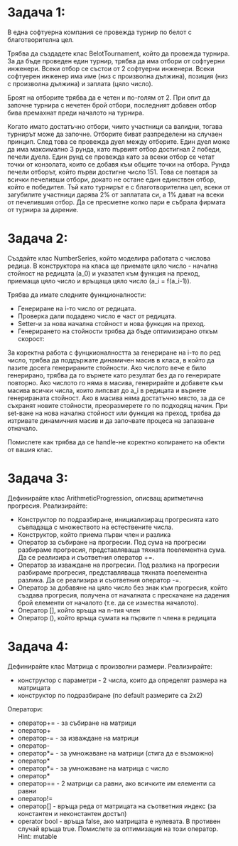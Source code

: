 # Задача 1:
В една софтуерна компания се провежда турнир по белот с благотворителна цел.

Трябва да създадете клас BelotTournament, който да провежда турнира. За да бъде проведен един турнир, трябва да има отбори от софтуерни инженери. Всеки отбор се състои от 2 софтуерни инженери. Всеки софтуерен инженер има име (низ с произволна дължина), позиция (низ с произволна дължина) и заплата (цяло число).

Броят на отборите трябва да е четен и по-голям от 2. При опит да започне турнира с нечетен брой отбори, последният добавен отбор бива премахнат преди началото на турнира.

Когато имато достатъчно отбори, чиито участници са валидни, тогава турнирът може да започне. Отборите биват разпределени на случаен принцип. След това се провежда дуел между отборите. Един дуел може да има максимално 3 рунда, като първият отбор достигнал 2 победи, печели дуела. Един рунд се провежда като за всеки отбор се четат точки от конзолата, които се добавя към общите точки на отбора. Рунда печели отборът, който първи достигне число 151. Това се повтаря за всички печеливши отбори, докато не остане един единствен отбор, който е победител. Тъй като турнирът е с благотворителна цел, всеки от загубилите участници дарява 2% от заплатата си, а 1% дават на всеки от печелившия отбор. Да се пресметне колко пари е събрала фирмата от турнира за дарение.

# Задача 2:
Създайте клас NumberSeries, който моделира работата с числова редица. В конструктора на класа ще приемате цяло число - начална стойност на редицата (a_0) и указател към функция на преход, приемаща цяло число и връщаща цяло число (a_i = f(a_i-1)).

Трябва да имате следните функционалности:

* Генериране на i-то число от редицата.
* Проверка дали подадено число е част от редицата.
* Setter-и за нова начална стойност и нова функция на преход.
* Генерирането на стойности трябва да бъде оптимизирано откъм скорост:

За коректна работа с фунцкионалността за генериране на i-то по ред число, трябва да поддържате динамичен масив в класа, в който да пазите досега генерираните стойности.
Ако числото вече е било генерирано, трябва да го върнете като резултат без да го генерирате повторно.
Ако числото го няма в масива, генерирайте и добавете към масива всички числа, които липсват до a_i в редицата и върнете генерираната стойност.
Ако в масива няма достатъчно място, за да се съхранят новите стойности, преоразмерете го по подходящ начин.
При set-ване на нова начална стойност или функция на преход, трябва да изтривате динамичния масив и да започвате процеса на запазване отначало.

Помислете как трябва да се handle-не коректно копирането на обекти от вашия клас.

# Задача 3:
Дефинирайте клас ArithmeticProgression, описващ аритметична прогресия. Реализирайте:

* Конструктор по подразбиране, инициализиращ прогресията като съвпадаща с множеството на естествените числа.
* Конструктор, който приема първи член и разлика
* Оператор за събиране на прогресии. Под сума на прогресии разбираме прогресия, представляваща тяхната поелементна сума. Да се реализира и съответния оператор +=.
* Оператор за изваждане на прогресии. Под разлика на прогресии разбираме прогресия, представляваща тяхната поелементна разлика. Да се реализира и съответния оператор -=.
* Оператор за добавяне на цяло число без знак към прогресия, който създава прогресия, получена от началната с прескачане на дадения брой елементи от началото (т.е. да се измества началото).
* Оператор [], който връща на n-тия член
* Оператор (), който връща сумата на първите n члена в редицата

# Задача 4:
Дефинирайте клас Матрица с произволни размери. Реализирайте:

* конструктор с параметри - 2 числа, които да определят размера на матрицата
* конструктор по подразбиране (по default размерите са 2х2)

Оператори:

* оператор+= - за събиране на матрици
* оператор+
* оператор-= - за изваждане на матрици
* оператор-
* оператор*= - за умножаване на матрици (стига да е възможно)
* оператор*
* оператор*= - за умножаване на матрица с число
* оператор*
* оператор== - 2 матрици са равни, ако всичките им елементи са равни
* оператор!=
* оператор[] - връща реда от матрицата на съответния индекс (за константен и неконстантен достъп)
* operator bool - връща false, ако матрицата е нулевата. В противен случай връща true. Помислете за оптимизация на този оператор. Hint: mutable
